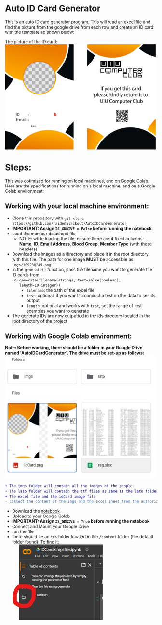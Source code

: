 # Auto ID Card Generator

This is an auto ID card generator program. This will read an excel file and find the picture from the google drive from each row and create an ID card with the template ad shown below: 


The picture of the ID card: \
<img src='idCard.png' width='500px'></img>

# Steps:

This was optimized for running on local machines, and on Google Colab. Here are the specifications for running on a local machine, and on a Google Colab environment:

## Working with your local machine environment:
- Clone this repository with `git clone https://github.com/raidenblackout/AutoIDCardGenerator`
- **IMPORTANT: Assign `IS_GDRIVE = False` before running the notebook**
- Load the member datasheet file
  - NOTE: while loading the file, ensure there are 4 fixed columns: **Name**, **ID**, **Email Address**, **Blood Group**, **Member Type** (with these headers)
- Download the images as a directory and place it in the root directory with this file. The path for one image **MUST** be accessible as `imgs/109230249.png`
- In the `generate()` function, pass the filename you want to generate the ID cards from.
  - `generate(filename(string), test=False(boolean), length=10(integer))`
    - `filename`: the path of the excel file
    - `test`: optional, if you want to conduct a test on the data to see its output
    - `length`: optional and works with `test`, set the range of test examples you want to generate
- The generate IDs are now outputted in the ids directory located in the root directory of the project

## Working with Google Colab environment:

**Note: Before working, there should be a folder in your Google Drive named 'AutoIDCardGenerator'. 
The drive must be set-up as follows:** \
<img src='resources/directory_struct.jpg' width='500px'></img>
```diff 
+ The imgs folder will contain all the images of the people
+ The lato folder will contain the ttf files as same as the lato folder in this repository
+ The excel file and the idCard image file
- collect the content of the imgs and the excel sheet from the authorized persons.
```
- Download the [notebook](IDCardSimplifier.ipynb)
- Upload to your Google Colab
- **IMPORTANT: Assign `IS_GDRIVE = True` before running the notebook**
- Connect and Mount your Google Drive
- run the file
- there should be an `ids` folder located in the `/content` folder (the default folder found). To find it: \
  <img src='resources/find1.jpg' width='300px'></img>